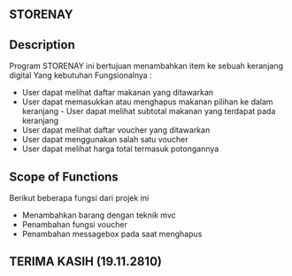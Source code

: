 
## STORENAY

## Description

Program STORENAY ini bertujuan menambahkan item ke sebuah keranjang digital Yang kebutuhan Fungsionalnya :

- User dapat melihat daftar makanan yang ditawarkan
- User dapat memasukkan atau menghapus makanan pilihan ke dalam keranjang - User dapat melihat subtotal makanan yang terdapat pada keranjang
- User dapat melihat daftar voucher yang ditawarkan
- User dapat menggunakan salah satu voucher
- User dapat melihat harga total termasuk potongannya

## Scope of Functions

Berikut beberapa fungsi dari projek ini

- Menambahkan barang dengan teknik mvc
- Penambahan fungsi voucher
- Penambahan messagebox pada saat menghapus

## TERIMA KASIH (19.11.2810)
